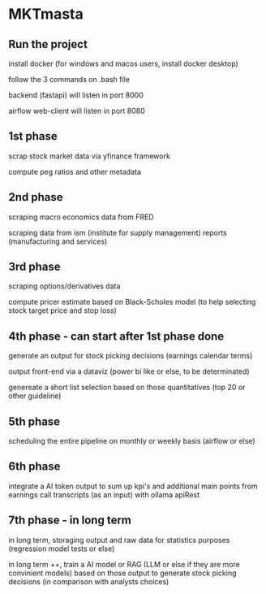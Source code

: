 # MKTmasta

## Run the project
install docker (for windows and macos users, install docker desktop)

follow the 3 commands on .bash file

backend (fastapi) will listen in port 8000

airflow web-client will listen in port 8080

## 1st phase
scrap stock market data via yfinance framework

compute peg ratios and other metadata
## 2nd phase
scraping macro economics data from FRED

scraping data from ism (institute for supply management) reports (manufacturing and services)
## 3rd phase
scraping options/derivatives data

compute pricer estimate based on Black-Scholes model (to help selecting stock target price and stop loss)
## 4th phase - can start after 1st phase done
generate an output for stock picking decisions (earnings calendar terms)

output front-end via a dataviz (power bi like or else, to be determinated)

genereate a short list selection based on those quantitatives (top 20 or other guideline)
## 5th phase
scheduling the entire pipeline on monthly or weekly basis (airflow or else)
## 6th phase
integrate a AI token output to sum up kpi's and additional main points from earnings call transcripts (as an input) with ollama apiRest
## 7th phase - in long term
in long term, storaging output and raw data for statistics purposes (regression model tests or else)

in long term ++, train a AI model or RAG (LLM or else if they are more convinient models) based on those output to generate stock picking decisions (in comparison with analysts choices)